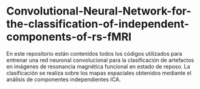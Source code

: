 # Convolutional-Neural-Network-for-the-classification-of-independent-components-of-rs-fMRI
En este repositorio están contenidos todos los códigos utilizados para entrenar una red neuronal convolucional para la clasificación de artefactos en imágenes de resonancia magnética funcional en estado de reposo. La clasificación se realiza sobre los mapas espaciales obtenidos mediante el análisis de componentes independientes ICA.
